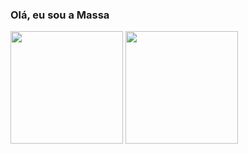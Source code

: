 ### Olá, eu sou a Massa

<div>
<img height="180em" src="https://github-readme-stats.vercel.app/api?username=mdmassa&show_icons=true&theme=gruvbox" />
  
<img height="180em" src="https://github-readme-stats.vercel.app/api/top-langs/?username=mdmassa&theme=gruvbox&layout=compact" />
</div>
